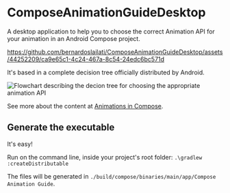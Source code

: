 # ComposeAnimationGuideDesktop

A desktop application to help you to choose the correct Animation API for your animation in an Android Compose project.

https://github.com/bernardoslailati/ComposeAnimationGuideDesktop/assets/44252209/ca9e65c1-4c24-467a-8c54-24edc6bc571d

It's based in a complete decision tree officially distributed by Android.

![Flowchart describing the decion tree for choosing the appropriate animation API](https://github.com/bernardoslailati/ComposeAnimationGuideDesktop/assets/44252209/2d8898d3-af75-4043-a022-2f961f18de59)
      
See more about the content at [Animations in Compose](https://developer.android.com/jetpack/compose/animation/introduction).

## Generate the executable

It's easy!

Run on the command line, inside your project's root folder: `.\gradlew :createDistributable`

The files will be generated in `./build/compose/binaries/main/app/Compose Animation Guide`.
